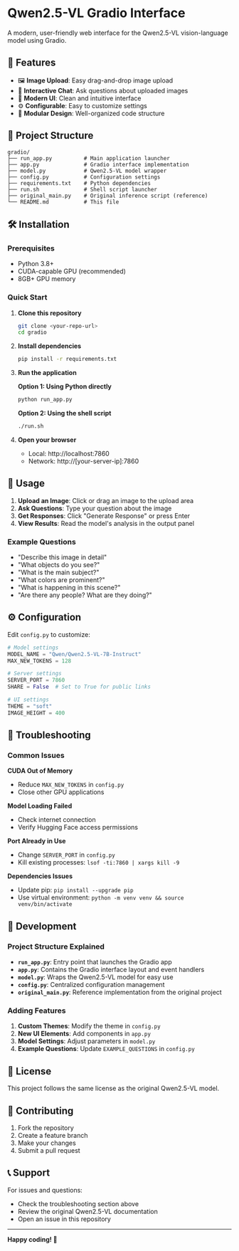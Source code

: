 # Qwen2.5-VL Gradio Interface

A modern, user-friendly web interface for the Qwen2.5-VL vision-language model using Gradio.

## 🚀 Features

- 🖼️ **Image Upload**: Easy drag-and-drop image upload
- 💬 **Interactive Chat**: Ask questions about uploaded images
- 🎨 **Modern UI**: Clean and intuitive interface
- ⚙️ **Configurable**: Easy to customize settings
- 🔧 **Modular Design**: Well-organized code structure

## 📁 Project Structure

```
gradio/
├── run_app.py          # Main application launcher
├── app.py              # Gradio interface implementation
├── model.py            # Qwen2.5-VL model wrapper
├── config.py           # Configuration settings
├── requirements.txt    # Python dependencies
├── run.sh              # Shell script launcher
├── original_main.py    # Original inference script (reference)
└── README.md           # This file
```

## 🛠️ Installation

### Prerequisites
- Python 3.8+
- CUDA-capable GPU (recommended)
- 8GB+ GPU memory

### Quick Start

1. **Clone this repository**
   ```bash
   git clone <your-repo-url>
   cd gradio
   ```

2. **Install dependencies**
   ```bash
   pip install -r requirements.txt
   ```

3. **Run the application**
   
   **Option 1: Using Python directly**
   ```bash
   python run_app.py
   ```
   
   **Option 2: Using the shell script**
   ```bash
   ./run.sh
   ```

4. **Open your browser**
   - Local: http://localhost:7860
   - Network: http://[your-server-ip]:7860

## 🎯 Usage

1. **Upload an Image**: Click or drag an image to the upload area
2. **Ask Questions**: Type your question about the image
3. **Get Responses**: Click "Generate Response" or press Enter
4. **View Results**: Read the model's analysis in the output panel

### Example Questions
- "Describe this image in detail"
- "What objects do you see?"
- "What is the main subject?"
- "What colors are prominent?"
- "What is happening in this scene?"
- "Are there any people? What are they doing?"

## ⚙️ Configuration

Edit `config.py` to customize:

```python
# Model settings
MODEL_NAME = "Qwen/Qwen2.5-VL-7B-Instruct"
MAX_NEW_TOKENS = 128

# Server settings
SERVER_PORT = 7860
SHARE = False  # Set to True for public links

# UI settings
THEME = "soft"
IMAGE_HEIGHT = 400
```

## 🔧 Troubleshooting

### Common Issues

**CUDA Out of Memory**
- Reduce `MAX_NEW_TOKENS` in `config.py`
- Close other GPU applications

**Model Loading Failed**
- Check internet connection
- Verify Hugging Face access permissions

**Port Already in Use**
- Change `SERVER_PORT` in `config.py`
- Kill existing processes: `lsof -ti:7860 | xargs kill -9`

**Dependencies Issues**
- Update pip: `pip install --upgrade pip`
- Use virtual environment: `python -m venv venv && source venv/bin/activate`

## 📝 Development

### Project Structure Explained

- **`run_app.py`**: Entry point that launches the Gradio app
- **`app.py`**: Contains the Gradio interface layout and event handlers
- **`model.py`**: Wraps the Qwen2.5-VL model for easy use
- **`config.py`**: Centralized configuration management
- **`original_main.py`**: Reference implementation from the original project

### Adding Features

1. **Custom Themes**: Modify the theme in `config.py`
2. **New UI Elements**: Add components in `app.py`
3. **Model Settings**: Adjust parameters in `model.py`
4. **Example Questions**: Update `EXAMPLE_QUESTIONS` in `config.py`

## 📜 License

This project follows the same license as the original Qwen2.5-VL model.

## 🤝 Contributing

1. Fork the repository
2. Create a feature branch
3. Make your changes
4. Submit a pull request

## 📞 Support

For issues and questions:
- Check the troubleshooting section above
- Review the original Qwen2.5-VL documentation
- Open an issue in this repository

---

**Happy coding! 🎉**
